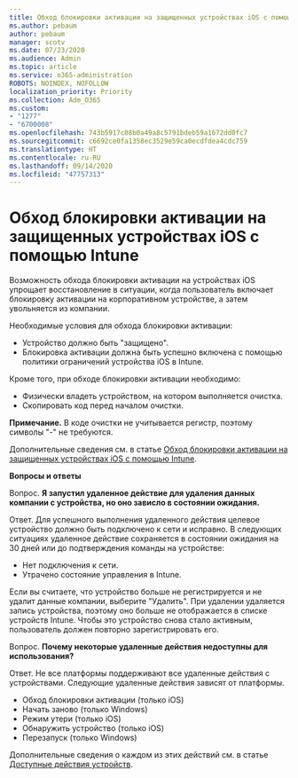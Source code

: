 ```yaml
---
title: Обход блокировки активации на защищенных устройствах iOS с помощью Intune
ms.author: pebaum
author: pebaum
manager: scotv
ms.date: 07/23/2020
ms.audience: Admin
ms.topic: article
ms.service: o365-administration
ROBOTS: NOINDEX, NOFOLLOW
localization_priority: Priority
ms.collection: Adm_O365
ms.custom:
- "1277"
- "6700008"
ms.openlocfilehash: 743b5917c08b0a49a8c5791bdeb59a1672dd0fc7
ms.sourcegitcommit: c6692ce0fa1358ec3529e59ca0ecdfdea4cdc759
ms.translationtype: HT
ms.contentlocale: ru-RU
ms.lasthandoff: 09/14/2020
ms.locfileid: "47757313"
---
```

# <a name="bypass-activation-lock-on-supervised-ios-devices-with-intune"></a>Обход блокировки активации на защищенных устройствах iOS с помощью Intune

Возможность обхода блокировки активации на устройствах iOS упрощает восстановление в ситуации, когда пользователь включает блокировку активации на корпоративном устройстве, а затем увольняется из компании.

Необходимые условия для обхода блокировки активации:

- Устройство должно быть "защищено".
- Блокировка активации должна быть успешно включена с помощью политики ограничений устройства iOS в Intune.

Кроме того, при обходе блокировки активации необходимо:

- Физически владеть устройством, на котором выполняется очистка.
- Скопировать код перед началом очистки.

**Примечание.** В коде очистки не учитывается регистр, поэтому символы "-" не требуются.

Дополнительные сведения см. в статье [Обход блокировки активации на защищенных устройствах iOS с помощью Intune](https://docs.microsoft.com/intune/device-activation-lock-bypass).

**Вопросы и ответы**

Вопрос. **Я запустил удаленное действие для удаления данных компании с устройства, но оно зависло в состоянии ожидания.**

Ответ. Для успешного выполнения удаленного действия целевое устройство должно быть подключено к сети и исправно. В следующих ситуациях удаленное действие сохраняется в состоянии ожидания на 30 дней или до подтверждения команды на устройстве:

- Нет подключения к сети.
- Утрачено состояние управления в Intune.

Если вы считаете, что устройство больше не регистрируется и не удалит данные компании, выберите "Удалить". При удалении удаляется запись устройства, поэтому оно больше не отображается в списке устройств Intune. Чтобы это устройство снова стало активным, пользователь должен повторно зарегистрировать его.

Вопрос. **Почему некоторые удаленные действия недоступны для использования?**

Ответ. Не все платформы поддерживают все удаленные действия с устройствами. Следующие удаленные действия зависят от платформы.

- Обход блокировки активации (только iOS)
- Начать заново (только Windows)
- Режим утери (только iOS)
- Обнаружить устройство (только iOS)
- Перезапуск (только Windows)

Дополнительные сведения о каждом из этих действий см. в статье [Доступные действия устройств](https://docs.microsoft.com/intune/device-management#available-device-actions).